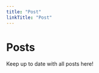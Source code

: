 ```yaml
---
title: "Post"
linkTitle: "Post"
---
```

<div class="mx-auto text-center p-4">
	<h1 class="display-1">Posts</h1>
	<p class="lead mt-3 mb-0">
    Keep up to date with all posts here!
  </p>
</div>